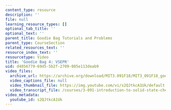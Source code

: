 ```yaml
---
content_type: resource
description: ''
file: null
learning_resource_types: []
optional_tab_title: ''
optional_text: ''
parent_title: Goodie Bag Tutorials and Problems
parent_type: CourseSection
related_resources_text: ''
resource_index_text: ''
resourcetype: Video
title: 'Goodie Bag 4: VSEPR'
uid: d4856779-69d5-5b2f-2709-085e113deab9
video_files:
  archive_url: https://archive.org/download/MIT3.091F18/MIT3_091F18_goodie_bag_4_300k.mp4
  video_captions_file: null
  video_thumbnail_file: https://img.youtube.com/vi/s2QJtkcA1Uk/default.jpg
  video_transcript_file: /courses/3-091-introduction-to-solid-state-chemistry-fall-2018/183adf70350a41db62ade0e31234bdbe_s2QJtkcA1Uk.pdf
video_metadata:
  youtube_id: s2QJtkcA1Uk
---
```

